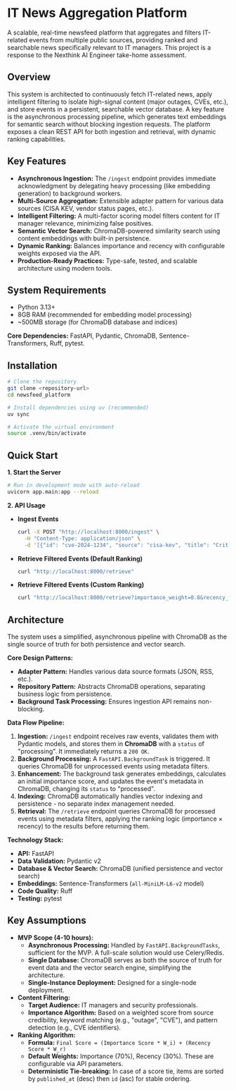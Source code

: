 # **IT News Aggregation Platform**

A scalable, real-time newsfeed platform that aggregates and filters IT-related events from multiple public sources, providing ranked and searchable news specifically relevant to IT managers. This project is a response to the Nexthink AI Engineer take-home assessment.

## **Overview**

This system is architected to continuously fetch IT-related news, apply intelligent filtering to isolate high-signal content (major outages, CVEs, etc.), and store events in a persistent, searchable vector database. A key feature is the asynchronous processing pipeline, which generates text embeddings for semantic search without blocking ingestion requests. The platform exposes a clean REST API for both ingestion and retrieval, with dynamic ranking capabilities.

## **Key Features**

* **Asynchronous Ingestion:** The `/ingest` endpoint provides immediate acknowledgment by delegating heavy processing (like embedding generation) to background workers.
* **Multi-Source Aggregation:** Extensible adapter pattern for various data sources (CISA KEV, vendor status pages, etc.).
* **Intelligent Filtering:** A multi-factor scoring model filters content for IT manager relevance, minimizing false positives.
* **Semantic Vector Search:** ChromaDB-powered similarity search using content embeddings with built-in persistence.
* **Dynamic Ranking:** Balances importance and recency with configurable weights exposed via the API.
* **Production-Ready Practices:** Type-safe, tested, and scalable architecture using modern tools.

## **System Requirements**

* Python 3.13+
* 8GB RAM (recommended for embedding model processing)
* ~500MB storage (for ChromaDB database and indices)

**Core Dependencies:** FastAPI, Pydantic, ChromaDB, Sentence-Transformers, Ruff, pytest.

## **Installation**

```bash
# Clone the repository
git clone <repository-url>
cd newsfeed_platform

# Install dependencies using uv (recommended)
uv sync

# Activate the virtual environment
source .venv/bin/activate
```

## **Quick Start**

**1. Start the Server**

```bash
# Run in development mode with auto-reload
uvicorn app.main:app --reload
```

**2. API Usage**

* **Ingest Events**

  ```sh
  curl -X POST "http://localhost:8000/ingest" \
    -H "Content-Type: application/json" \
    -d '[{"id": "cve-2024-1234", "source": "cisa-kev", "title": "Critical RCE Vulnerability", "body": "...", "published_at": "2025-07-30T10:00:00Z"}]'
  ```

* **Retrieve Filtered Events (Default Ranking)**

  ```sh
  curl "http://localhost:8000/retrieve"
  ```

* **Retrieve Filtered Events (Custom Ranking)**

  ```sh
  curl "http://localhost:8000/retrieve?importance_weight=0.8&recency_weight=0.2"
  ```

## **Architecture**

The system uses a simplified, asynchronous pipeline with ChromaDB as the single source of truth for both persistence and vector search.

**Core Design Patterns:**

* **Adapter Pattern:** Handles various data source formats (JSON, RSS, etc.).
* **Repository Pattern:** Abstracts ChromaDB operations, separating business logic from persistence.
* **Background Task Processing:** Ensures ingestion API remains non-blocking.

**Data Flow Pipeline:**

1. **Ingestion:** `/ingest` endpoint receives raw events, validates them with Pydantic models, and stores them in **ChromaDB** with a `status` of "processing". It immediately returns a `200 OK`.
2. **Background Processing:** A `FastAPI.BackgroundTask` is triggered. It queries ChromaDB for unprocessed events using metadata filters.
3. **Enhancement:** The background task generates embeddings, calculates an initial importance score, and updates the event's metadata in ChromaDB, changing its `status` to "processed".
4. **Indexing:** ChromaDB automatically handles vector indexing and persistence - no separate index management needed.
5. **Retrieval:** The `/retrieve` endpoint queries ChromaDB for processed events using metadata filters, applying the ranking logic (importance × recency) to the results before returning them.

**Technology Stack:**

* **API:** FastAPI
* **Data Validation:** Pydantic v2
* **Database & Vector Search:** ChromaDB (unified persistence and vector search)
* **Embeddings:** Sentence-Transformers (`all-MiniLM-L6-v2` model)
* **Code Quality:** Ruff 
* **Testing:** pytest

## **Key Assumptions**

* **MVP Scope (4-10 hours):**
    * **Asynchronous Processing:** Handled by `FastAPI.BackgroundTasks`, sufficient for the MVP. A full-scale solution would use Celery/Redis.
    * **Single Database:** ChromaDB serves as both the source of truth for event data and the vector search engine, simplifying the architecture.
    * **Single-Instance Deployment:** Designed for a single-node deployment.
* **Content Filtering:**
    * **Target Audience:** IT managers and security professionals.
    * **Importance Algorithm:** Based on a weighted score from source credibility, keyword matching (e.g., "outage", "CVE"), and pattern detection (e.g., CVE identifiers).
* **Ranking Algorithm:**
    * **Formula:** `Final Score = (Importance Score * W_i) + (Recency Score * W_r)`
    * **Default Weights:** Importance (70%), Recency (30%). These are configurable via API parameters.
    * **Deterministic Tie-breaking:** In case of a score tie, items are sorted by `published_at` (desc) then `id` (asc) for stable ordering.
